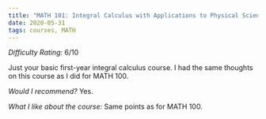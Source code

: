 ```yaml
---
title: "MATH 101: Integral Calculus with Applications to Physical Sciences and Engineering"
date: 2020-05-31
tags: courses, MATH
---
```


*Difficulty Rating:* 6/10

Just your basic first-year integral calculus course. I had the same thoughts on this course as I did for MATH 100.

*Would I recommend?* Yes.

*What I like about the course:* Same points as for MATH 100.
